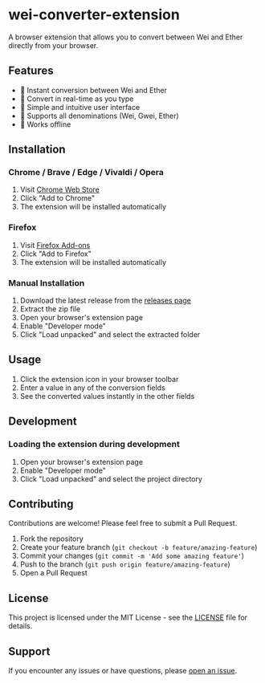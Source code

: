 # wei-converter-extension

A browser extension that allows you to convert between Wei and Ether directly from your browser.

## Features

- 💱 Instant conversion between Wei and Ether
- 🔄 Convert in real-time as you type
- 🌈 Simple and intuitive user interface
- 📑 Supports all denominations (Wei, Gwei, Ether)
- 🔌 Works offline

## Installation

### Chrome / Brave / Edge / Vivaldi / Opera

1. Visit [Chrome Web Store](https://chromewebstore.google.com/detail/aohemepghdefpddinpplpkpbaefcojla?utm_source=item-share-cb)
2. Click "Add to Chrome"
3. The extension will be installed automatically

### Firefox

1. Visit [Firefox Add-ons](https://addons.mozilla.org/en-US/firefox/addon/ezwei-eth-wei-converter/)
2. Click "Add to Firefox"
3. The extension will be installed automatically

### Manual Installation

1. Download the latest release from the [releases page](https://github.com/megatheikal/wei-converter-extension/releases)
2. Extract the zip file
3. Open your browser's extension page
4. Enable "Developer mode"
5. Click "Load unpacked" and select the extracted folder

## Usage

1. Click the extension icon in your browser toolbar
2. Enter a value in any of the conversion fields
3. See the converted values instantly in the other fields

## Development

### Loading the extension during development

1. Open your browser's extension page
2. Enable "Developer mode"
3. Click "Load unpacked" and select the project directory

## Contributing

Contributions are welcome! Please feel free to submit a Pull Request.

1. Fork the repository
2. Create your feature branch (`git checkout -b feature/amazing-feature`)
3. Commit your changes (`git commit -m 'Add some amazing feature'`)
4. Push to the branch (`git push origin feature/amazing-feature`)
5. Open a Pull Request

## License

This project is licensed under the MIT License - see the [LICENSE](LICENSE) file for details.

## Support

If you encounter any issues or have questions, please [open an issue](https://github.com/megatheikal/wei-converter-extension/issues/new).

